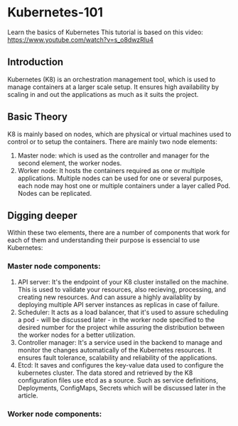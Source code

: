 # Kubernetes-101
Learn the basics of Kubernetes 
This tutorial is based on this video:
https://www.youtube.com/watch?v=s_o8dwzRlu4

## Introduction
Kubernetes (K8) is an orchestration management tool, which is used to manage containers at a larger scale setup. It ensures high availability by scaling in and out the applications as much as it suits the project. 

## Basic Theory
K8 is mainly based on nodes, which are physical or virtual machines used to control or to setup the containers. There are mainly two node elements:
1. Master node: which is used as the controller and manager for the second element, the worker nodes.
2. Worker node: It hosts the containers required as one or multiple applications. Multiple nodes can be used for one or several purposes, each node may host one or multiple containers under a layer called Pod. Nodes can be replicated.

## Digging deeper

Within these two elements, there are a number of components that work for each of them and understanding their purpose is essencial to use Kubernetes:
### Master node components:
1. API server: It's the endpoint of your K8 cluster installed on the machine. This is used to validate your resources, also recieving, processing, and creating new resources. And can assure a highly availablity by deploying multiple API server instances as replicas in case of failure.
2. Scheduler: It acts as a load balancer, that it's used to assure scheduling a pod - will be discussed later - in the worker node specified to the desired number for the project while assuring the distribution between the worker nodes for a better utilization.
3. Controller manager: It's a service used in the backend to manage and monitor the changes automatically of the Kubernetes resources. It ensures fault tolerance, scalability and reliability of the applications.
4. Etcd: It saves and configures the key-value data used to configure the kubernetes cluster. The data stored and retrieved by the K8 configuration files use etcd as a source. Such as service definitions, Deployments, ConfigMaps, Secrets which will be discussed later in the article.

### Worker node components:
